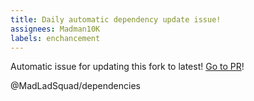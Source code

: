 ```yaml
---
title: Daily automatic dependency update issue!
assignees: Madman10K
labels: enchancement
---
```

Automatic issue for updating this fork to latest! [Go to PR](https://github.com/MadLadSquad/glfw/compare/master...glfw:glfw:master)!

@MadLadSquad/dependencies 
